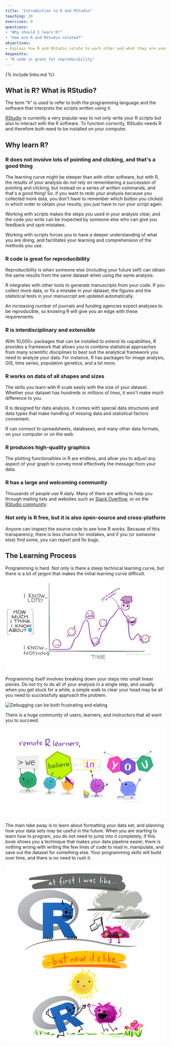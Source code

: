 ```yaml
---
title: "Introduction to R and RStudio"
teaching: 20
exercises: 0
questions:
- "Why should I learn R?"
- "How are R and RStudio related?"
objectives:
- Explain how R and RStudio relate to each other and what they are used for.
keypoints:
- "R code is great for reproducibility"
---
```



{% include links.md %}

## What is R? What is RStudio?

The term "`R`" is used to refer to both the programming language and the
software that interprets the scripts written using it.

[RStudio](https://rstudio.com) is currently a very popular way to not only write
your R scripts but also to interact with the R software. To function correctly,
RStudio needs R and therefore both need to be installed on your computer.

## Why learn R?

### R does not involve lots of pointing and clicking, and that's a good thing

The learning curve might be steeper than with other software, but with R, the
results of your analysis do not rely on remembering a succession of pointing and
clicking, but instead on a series of written commands, and that's a good thing!
So, if you want to redo your analysis because you collected more data, you don't
have to remember which button you clicked in which order to obtain your results;
you just have to run your script again.

Working with scripts makes the steps you used in your analysis clear, and the
code you write can be inspected by someone else who can give you feedback and
spot mistakes.

Working with scripts forces you to have a deeper understanding of what you are
doing, and facilitates your learning and comprehension of the methods you use.

### R code is great for reproducibility

Reproducibility is when someone else (including your future self) can obtain the
same results from the same dataset when using the same analysis.

R integrates with other tools to generate manuscripts from your code. If you
collect more data, or fix a mistake in your dataset, the figures and the
statistical tests in your manuscript are updated automatically.

An increasing number of journals and funding agencies expect analyses to be
reproducible, so knowing R will give you an edge with these requirements.

### R is interdisciplinary and extensible

With 10,000+ packages that can be installed to extend its capabilities, R
provides a framework that allows you to combine statistical approaches from many
scientific disciplines to best suit the analytical framework you need to analyze
your data. For instance, R has packages for image analysis, GIS, time series,
population genetics, and a lot more.

### R works on data of all shapes and sizes

The skills you learn with R scale easily with the size of your dataset. Whether
your dataset has hundreds or millions of lines, it won't make much difference to
you.

R is designed for data analysis. It comes with special data structures and data
types that make handling of missing data and statistical factors convenient.

R can connect to spreadsheets, databases, and many other data formats, on your
computer or on the web.

### R produces high-quality graphics

The plotting functionalities in R are endless, and allow you to adjust any
aspect of your graph to convey most effectively the message from your data.

### R has a large and welcoming community

Thousands of people use R daily. Many of them are willing to help you through
mailing lists and websites such as [Stack Overflow](https://stackoverflow.com/),
or on the [RStudio community](https://community.rstudio.com/).

### Not only is R free, but it is also open-source and cross-platform

Anyone can inspect the source code to see how R works. Because of this
transparency, there is less chance for mistakes, and if you (or someone else)
find some, you can report and fix bugs.

## The Learning Process

Programming is hard.
Not only is there a steep technical learning curve,
but there is a lot of jargon that makes the initial learning curve difficult.
![Learning to program is a roller coaster ride](../fig/r_rollercoaster.png)

Programming itself involves breaking down your steps into small linear pieces.
Do not try to do all of your analysis in a single step, and usually when you get stuck for a while,
a simple walk to clear your head may be all you need to successfully approach the problem.

![Debugging can be both frustrating and elating](../fig/debugging.jpg)

There is a huge community of users, learners, and instructors that all want you to succeed.

![There is a lot of support in the R community](../fig/monster_support.jpg)

The main take away is to learn about formatting your data set,
and planning how your data sets may be useful in the future.
When you are starting to learn how to program,
you do not need to jump into it completely,
if this book shows you a technique that makes your data pipeline easier,
there is nothing wrong with writing the few lines of code to read in, manipulate, and save out the dataset for something else.
Your programming skills will build over time, and there is no need to rush it.

![Learning to program happens over time](../fig/r_first_then.png)
